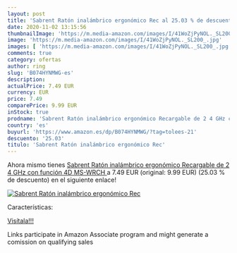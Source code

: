 ```yaml
---
layout: post
title: 'Sabrent Ratón inalámbrico ergonómico Rec al 25.03 % de descuento'
date: 2020-11-02 13:15:56
thumbnailImage: 'https://m.media-amazon.com/images/I/41WoZjPyNOL._SL200_.jpg'
image: 'https://m.media-amazon.com/images/I/41WoZjPyNOL._SL200_.jpg'
images: [ 'https://m.media-amazon.com/images/I/41WoZjPyNOL._SL200_.jpg' ]
comments: true
category: ofertas
author: ring
slug: 'B074HYNMWG-es'
description:
actualPrice: 7.49 EUR
currency: EUR
price: 7.49
comparePrice: 9.99 EUR
inStock: true
prodname: 'Sabrent Ratón inalámbrico ergonómico Recargable de 2 4 GHz con función 4D  MS-WRCH '
country: 'es'
buyurl: 'https://www.amazon.es/dp/B074HYNMWG/?tag=tolees-21'
descuento: '25.03'
titulo: 'Sabrent Ratón inalámbrico ergonómico Rec'
---
```


Ahora mismo tienes [Sabrent Ratón inalámbrico ergonómico Recargable de 2 4 GHz con función 4D  MS-WRCH ](https://www.amazon.es/dp/B074HYNMWG/?tag=tolees-21) a 7.49 EUR (original: 9.99 EUR) (25.03 %  de descuento) en el siguiente enlace!

[![Sabrent Ratón inalámbrico ergonómico Rec](https://m.media-amazon.com/images/I/41WoZjPyNOL._SL200_.jpg)](https://www.amazon.es/dp/B074HYNMWG/?tag=tolees-21)

Características:


[Visítala!!!](https://www.amazon.es/dp/B074HYNMWG/?tag=tolees-21)

Links participate in Amazon Associate program and might generate a comission on qualifying sales
